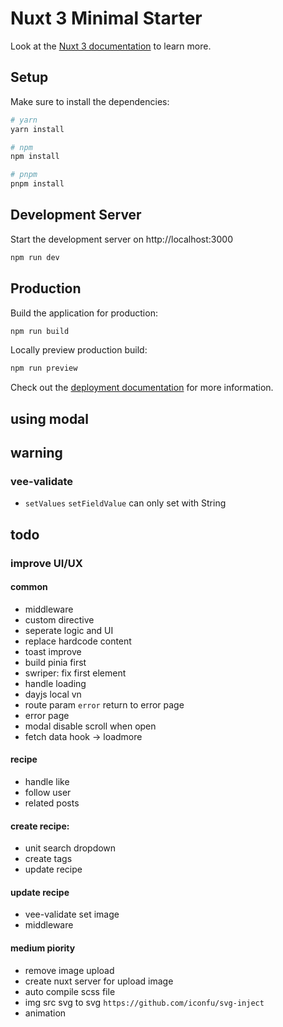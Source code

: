 # Nuxt 3 Minimal Starter

Look at the [Nuxt 3 documentation](https://nuxt.com/docs/getting-started/introduction) to learn more.

## Setup

Make sure to install the dependencies:

```bash
# yarn
yarn install

# npm
npm install

# pnpm
pnpm install
```

## Development Server

Start the development server on http://localhost:3000

```bash
npm run dev
```

## Production

Build the application for production:

```bash
npm run build
```

Locally preview production build:

```bash
npm run preview
```

Check out the [deployment documentation](https://nuxt.com/docs/getting-started/deployment) for more information.


## using modal

## warning

### vee-validate
- ``setValues`` ``setFieldValue`` can only set with String

## todo

### improve UI/UX

#### common
- middleware
- custom directive
- seperate logic and UI
- replace hardcode content
- toast improve
- build pinia first
- swriper: fix first element
- handle loading
- dayjs local vn
- route param ``error`` return to error page
- error page
- modal disable scroll when open
- fetch data hook -> loadmore

#### recipe
- handle like
- follow user
- related posts
#### create recipe:
- unit search dropdown
- create tags
- update recipe
#### update recipe
- vee-validate set image
- middleware

#### medium piority
- remove image upload
- create nuxt server for upload image
- auto compile scss file
- img src svg to svg ``https://github.com/iconfu/svg-inject``
- animation

